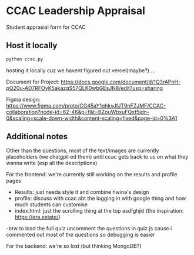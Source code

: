 # CCAC Leadership Appraisal
Student apprasial form for CCAC

## Host it locally
```bash
python ccac.py
```

hosting it locally cuz we havent figured out vercel(maybe?) ...

Document for Project: https://docs.google.com/document/d/1Q3rAPnH-pQ20u-AD7RFOyK5akazgS57QLK0wbGEsJN8/edit?usp=sharing

Figma design: https://www.figma.com/proto/CG45aY1qhkvJfJT9nFZJMF/CCAC-collaboration?node-id=62-46&p=f&t=BZouWbxuFQxt5jdn-0&scaling=scale-down-width&content-scaling=fixed&page-id=0%3A1


## Additional notes
Other than the questions, most of the text/images are currently placeholders (we chatgpt-ed them) until ccac gets back to us on what they wanna write
(esp all the descriptions)

For the frontend: we're currently still working on the results and profile pages
- Results: just needa style it and combine hwina's design
- profile: discuss with ccac abt the logging in with google thing and how much students can customise
- index.html: just the scrolling thing at the top asdfghjkl
  (the inspiration: https://era.estate/)

-btw to load the full quiz uncomment the questions in quiz.js cause i commented out most of the questions so debugging is easier 

For the backend: we're so lost (but thinking MongoDB?)

